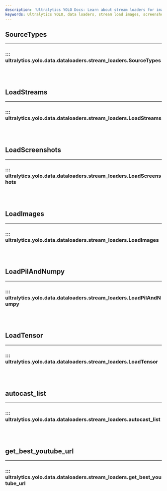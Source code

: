 ```yaml
---
description: 'Ultralytics YOLO Docs: Learn about stream loaders for image and tensor data, as well as autocasting techniques. Check out SourceTypes and more.'
keywords: Ultralytics YOLO, data loaders, stream load images, screenshots, tensor data, autocast list, youtube URL retriever
---
```


## SourceTypes
---
### ::: ultralytics.yolo.data.dataloaders.stream_loaders.SourceTypes
<br><br>

## LoadStreams
---
### ::: ultralytics.yolo.data.dataloaders.stream_loaders.LoadStreams
<br><br>

## LoadScreenshots
---
### ::: ultralytics.yolo.data.dataloaders.stream_loaders.LoadScreenshots
<br><br>

## LoadImages
---
### ::: ultralytics.yolo.data.dataloaders.stream_loaders.LoadImages
<br><br>

## LoadPilAndNumpy
---
### ::: ultralytics.yolo.data.dataloaders.stream_loaders.LoadPilAndNumpy
<br><br>

## LoadTensor
---
### ::: ultralytics.yolo.data.dataloaders.stream_loaders.LoadTensor
<br><br>

## autocast_list
---
### ::: ultralytics.yolo.data.dataloaders.stream_loaders.autocast_list
<br><br>

## get_best_youtube_url
---
### ::: ultralytics.yolo.data.dataloaders.stream_loaders.get_best_youtube_url
<br><br>
